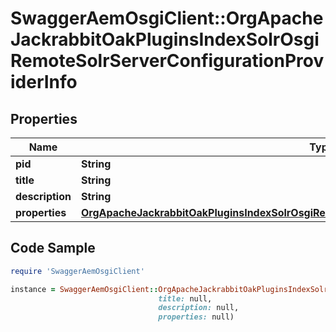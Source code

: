 # SwaggerAemOsgiClient::OrgApacheJackrabbitOakPluginsIndexSolrOsgiRemoteSolrServerConfigurationProviderInfo

## Properties

Name | Type | Description | Notes
------------ | ------------- | ------------- | -------------
**pid** | **String** |  | [optional] 
**title** | **String** |  | [optional] 
**description** | **String** |  | [optional] 
**properties** | [**OrgApacheJackrabbitOakPluginsIndexSolrOsgiRemoteSolrServerConfigurationProviderProperties**](OrgApacheJackrabbitOakPluginsIndexSolrOsgiRemoteSolrServerConfigurationProviderProperties.md) |  | [optional] 

## Code Sample

```ruby
require 'SwaggerAemOsgiClient'

instance = SwaggerAemOsgiClient::OrgApacheJackrabbitOakPluginsIndexSolrOsgiRemoteSolrServerConfigurationProviderInfo.new(pid: null,
                                 title: null,
                                 description: null,
                                 properties: null)
```


